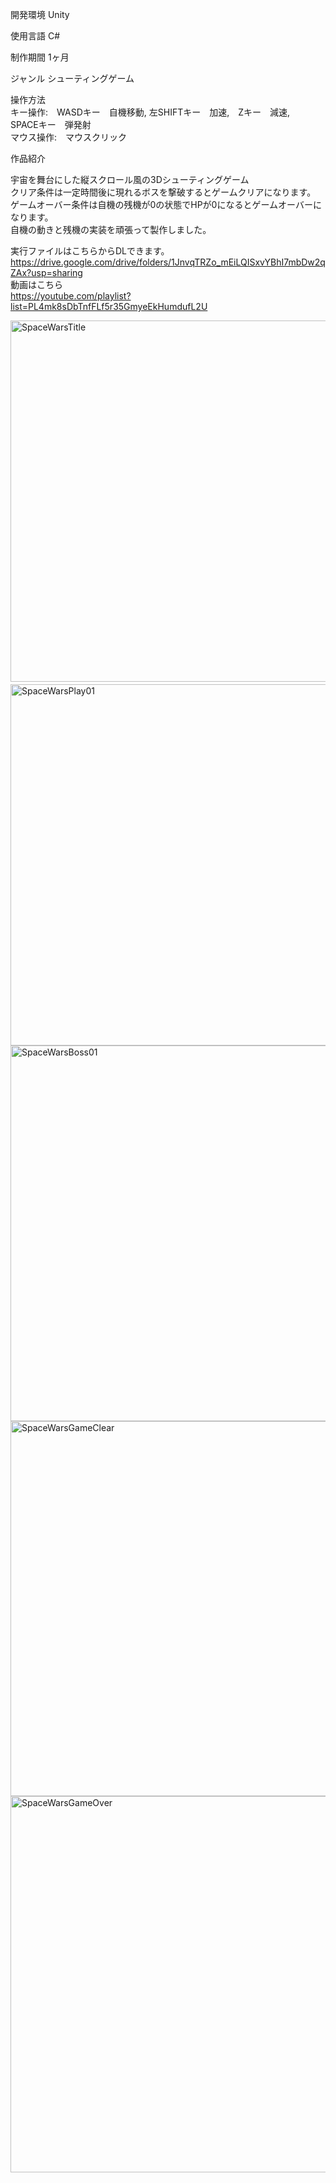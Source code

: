 開発環境 Unity  
                                          
使用言語 C#  
                                          
制作期間 1ヶ月  
                                       
ジャンル シューティングゲーム  
                                     
操作方法  
キー操作:　WASDキー　自機移動, 左SHIFTキー　加速,　Zキー　減速,　SPACEキー　弾発射</dd>  
マウス操作:　マウスクリック  
  
作品紹介  
  
宇宙を舞台にした縦スクロール風の3Dシューティングゲーム  
クリア条件は一定時間後に現れるボスを撃破するとゲームクリアになります。  
ゲームオーバー条件は自機の残機が0の状態でHPが0になるとゲームオーバーになります。  
自機の動きと残機の実装を頑張って製作しました。  
            
実行ファイルはこちらからDLできます。  
https://drive.google.com/drive/folders/1JnvqTRZo_mEiLQISxvYBhI7mbDw2qZAx?usp=sharing  
動画はこちら  
https://youtube.com/playlist?list=PL4mk8sDbTnfFLf5r35GmyeEkHumdufL2U  
  
<img width="578" alt="SpaceWarsTitle" src="https://user-images.githubusercontent.com/71370181/111786821-90aa8900-8901-11eb-9ecd-ce28a008e145.png">　　
<img width="578" alt="SpaceWarsPlay01" src="https://user-images.githubusercontent.com/71370181/111785439-f564e400-88ff-11eb-8e43-ab62a63ab192.png"> 
<img width="601" alt="SpaceWarsBoss01" src="https://user-images.githubusercontent.com/71370181/111787218-07478680-8902-11eb-87bb-c419e043a66c.png">
<img width="600" alt="SpaceWarsGameClear" src="https://user-images.githubusercontent.com/71370181/111785459-fac22e80-88ff-11eb-9d6c-f8157265adf3.png">  
<img width="602" alt="SpaceWarsGameOver" src="https://user-images.githubusercontent.com/71370181/111785495-06155a00-8900-11eb-9a24-f149e0870595.png">  



